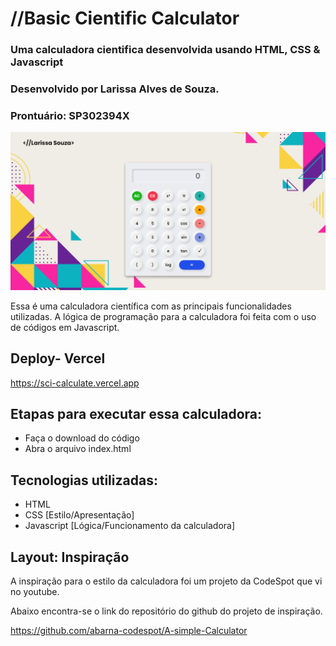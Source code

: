 # //Basic Cientific Calculator

### Uma calculadora cientifica desenvolvida usando HTML, CSS &amp; Javascript

### Desenvolvido por Larissa Alves de Souza.

### Prontuário: SP302394X

[![title-pic](assets/calculator-image.png)](https://sci-calculate.vercel.app)

Essa é uma calculadora científica com as principais funcionalidades utilizadas. A lógica de programação para a calculadora foi feita com o uso de códigos em Javascript.

## Deploy- Vercel

<https://sci-calculate.vercel.app>

## Etapas para executar essa calculadora:

- Faça o download do código
- Abra o arquivo index.html

## Tecnologias utilizadas:

- HTML
- CSS [Estilo/Apresentação]
- Javascript [Lógica/Funcionamento da calculadora]

## Layout: Inspiração

A inspiração para o estilo da calculadora foi um projeto da CodeSpot que vi no youtube.

Abaixo encontra-se o link do repositório do github do projeto de inspiração.

<https://github.com/abarna-codespot/A-simple-Calculator>
